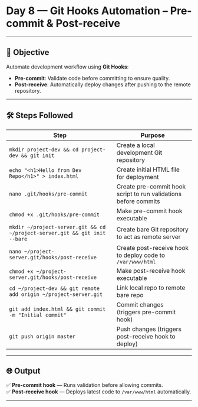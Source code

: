 #  Day 8 — Git Hooks Automation – Pre-commit & Post-receive

---

## 🎯 Objective

Automate development workflow using **Git Hooks**:  
- **Pre-commit**: Validate code before committing to ensure quality.  
- **Post-receive**: Automatically deploy changes after pushing to the remote repository.

---

## 🛠️ Steps Followed

| Step                                                                                          | Purpose                                                           |
|-----------------------------------------------------------------------------------------------|-------------------------------------------------------------------|
| `mkdir project-dev && cd project-dev && git init`                                             | Create a local development Git repository                        |
| `echo "<h1>Hello from Dev Repo</h1>" > index.html`                                            | Create initial HTML file for deployment                          |
| `nano .git/hooks/pre-commit`                                                                  | Create pre-commit hook script to run validations before commits  |
| `chmod +x .git/hooks/pre-commit`                                                              | Make pre-commit hook executable                                  |
| `mkdir ~/project-server.git && cd ~/project-server.git && git init --bare`                    | Create bare Git repository to act as remote server               |
| `nano ~/project-server.git/hooks/post-receive`                                                | Create post-receive hook to deploy code to `/var/www/html`       |
| `chmod +x ~/project-server.git/hooks/post-receive`                                            | Make post-receive hook executable                                |
| `cd ~/project-dev && git remote add origin ~/project-server.git`                              | Link local repo to remote bare repo                              |
| `git add index.html && git commit -m "Initial commit"`                                        | Commit changes (triggers pre-commit hook)                       |
| `git push origin master`                                                                      | Push changes (triggers post-receive hook to deploy)              |

---

## 🌐 Output

✅ **Pre-commit hook** — Runs validation before allowing commits.  
✅ **Post-receive hook** — Deploys latest code to `/var/www/html` automatically.  


---
